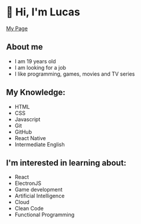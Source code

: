 # 👋 Hi, I'm Lucas

[My Page](https://lucasregisdemoraes.github.io/)

## About me
- I am 19 years old
- I am looking for a job
- I like programming, games, movies and TV series

## My Knowledge:
- HTML
- CSS
- Javascript
- Git
- GitHub
- React Native
- Intermediate English

## I'm interested in learning about:
- React
- ElectronJS
- Game development
- Artificial Intelligence
- Cloud
- Clean Code
- Functional Programming